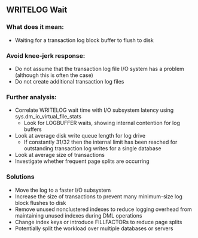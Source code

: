 ## WRITELOG Wait 

### What does it mean: 
- Waiting for a transaction log block buffer to flush to disk 

### Avoid knee-jerk response: 
- Do not assume that the transaction log file I/O system has a problem (although this is often the case) 
- Do not create additional transaction log files 

### Further analysis: 
- Correlate WRITELOG wait time with I/O subsystem latency using sys.dm_io_virtual_file_stats 
  + Look for LOGBUFFER waits, showing internal contention for log buffers 
- Look at average disk write queue length for log drive 
  + If constantly 31/32 then the internal limit has been reached for outstanding transaction log writes for a single database 
- Look at average size of transactions 
- Investigate whether frequent page splits are occurring

### Solutions
- Move the log to a faster I/O subsystem 
- Increase the size of transactions to prevent many minimum-size log block flushes to disk 
- Remove unused nonclustered indexes to reduce logging overhead from maintaining unused indexes during DML operations 
- Change index keys or introduce FILLFACTORs to reduce page splits 
- Potentially split the workload over multiple databases or servers
